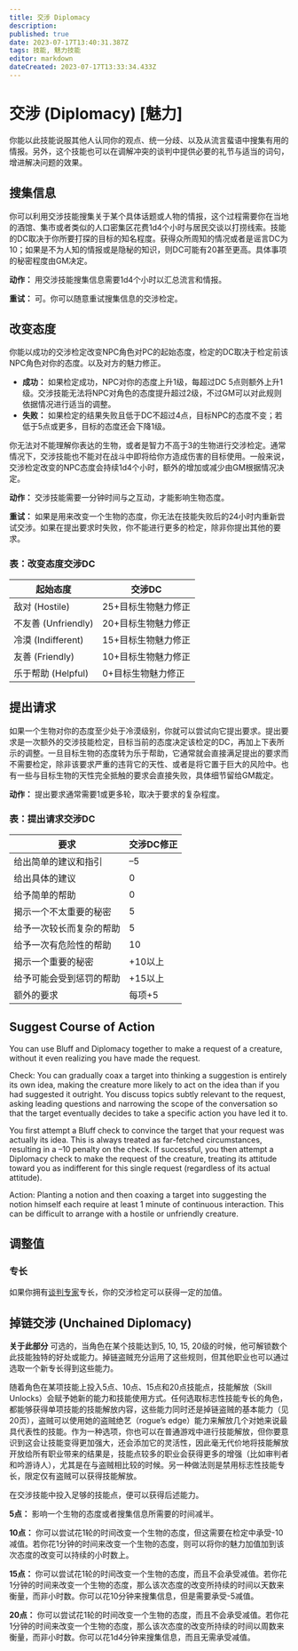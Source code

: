 ```yaml
---
title: 交涉 Diplomacy
description: 
published: true
date: 2023-07-17T13:40:31.387Z
tags: 技能, 魅力技能
editor: markdown
dateCreated: 2023-07-17T13:33:34.433Z
---
```


# 交涉 (Diplomacy) \[魅力\]
你能以此技能说服其他人认同你的观点、统一分歧、以及从流言蜚语中搜集有用的情报。另外，这个技能也可以在调解冲突的谈判中提供必要的礼节与适当的词句，增进解决问题的效果。

## 搜集信息
你可以利用交涉技能搜集关于某个具体话题或人物的情报，这个过程需要你在当地的酒馆、集市或者类似的人口密集区花费1d4个小时与居民交谈以打捞线索。技能的DC取决于你所要打探的目标的知名程度。获得众所周知的情况或者是谣言DC为10；如果是不为人知的情报或是隐秘的知识，则DC可能有20甚至更高。具体事项的秘密程度由GM决定。

**动作：** 用交涉技能搜集信息需要1d4个小时以汇总流言和情报。

**重试：** 可。你可以随意重试搜集信息的交涉检定。

## 改变态度
你能以成功的交涉检定改变NPC角色对PC的起始态度，检定的DC取决于检定前该NPC角色对你的态度。以及对方的魅力修正。

- **成功：** 如果检定成功，NPC对你的态度上升1级，每超过DC 5点则额外上升1级。交涉技能无法将NPC对角色的态度提升超过2级，不过GM可以对此规则依据情况进行适当的调整。
- **失败：** 如果检定的结果失败且低于DC不超过4点，目标NPC的态度不变；若低于5点或更多，目标的态度还会下降1级。

你无法对不能理解你表达的生物，或者是智力不高于3的生物进行交涉检定。通常情况下，交涉技能也不能对在战斗中即将给你方造成伤害的目标使用。一般来说，交涉检定改变的NPC态度会持续1d4个小时，额外的增加或减少由GM根据情况决定。

**动作：** 交涉技能需要一分钟时间与之互动，才能影响生物态度。

**重试：** 如果是用来改变一个生物的态度，你无法在技能失败后的24小时内重新尝试交涉。如果在提出要求时失败，你不能进行更多的检定，除非你提出其他的要求。

### 表：改变态度交涉DC
| 起始态度 | 交涉DC |
|---|---|
| 敌对 (Hostile) | 25+目标生物魅力修正 |
| 不友善 (Unfriendly) | 20+目标生物魅力修正 |
| 冷漠 (Indifferent) | 15+目标生物魅力修正 |
| 友善 (Friendly) | 10+目标生物魅力修正 |
| 乐于帮助 (Helpful) | 0+目标生物魅力修正 |

## 提出请求
如果一个生物对你的态度至少处于冷漠级别，你就可以尝试向它提出要求。提出要求是一次额外的交涉技能检定，目标当前的态度决定该检定的DC，再加上下表所示的调整。一旦目标生物的态度转为乐于帮助，它通常就会直接满足提出的要求而不需要检定，除非该要求严重的违背它的天性、或者是将它置于巨大的风险中。也有一些与目标生物的天性完全抵触的要求会直接失败，具体细节留给GM裁定。

**动作：** 提出要求通常需要1或更多轮，取决于要求的复杂程度。

### 表：提出请求交涉DC
| 要求 | 交涉DC修正 |
|---|---|
| 给出简单的建议和指引 | –5 |
| 给出具体的建议 | 0 |
| 给予简单的帮助 | 0 |
| 揭示一个不太重要的秘密 | 5 |
| 给予一次较长而复杂的帮助 | 5 |
| 给予一次有危险性的帮助 | 10 |
| 揭示一个重要的秘密 | +10以上 |
| 给予可能会受到惩罚的帮助 | +15以上 |
| 额外的要求 | 每项+5 |

## Suggest Course of Action
You can use Bluff and Diplomacy together to make a request of a creature, without it even realizing you have made the request.

Check: You can gradually coax a target into thinking a suggestion is entirely its own idea, making the creature more likely to act on the idea than if you had suggested it outright. You discuss topics subtly relevant to the request, asking leading questions and narrowing the scope of the conversation so that the target eventually decides to take a specific action you have led it to.

You first attempt a Bluff check to convince the target that your request was actually its idea. This is always treated as far-fetched circumstances, resulting in a –10 penalty on the check. If successful, you then attempt a Diplomacy check to make the request of the creature, treating its attitude toward you as indifferent for this single request (regardless of its actual attitude).

Action: Planting a notion and then coaxing a target into suggesting the notion himself each require at least 1 minute of continuous interaction. This can be difficult to arrange with a hostile or unfriendly creature.

## 调整值
### 专长
如果你拥有[谈判专家](/专长/谈判专家)专长，你的交涉检定可以获得一定的加值。

## 掉链交涉 (Unchained Diplomacy)
**关于此部分** 可选的，当角色在某个技能达到5, 10, 15, 20级的时候，他可解锁数个此技能独特的好处或能力。掉链盗贼充分运用了这些规则，但其他职业也可以通过选取一个新专长得到这些能力。

随着角色在某项技能上投入5点、10点、15点和20点技能点，技能解放（Skill Unlocks）会赋予她新的能力和技能使用方式。任何选取标志性技能专长的角色，都能够获得单项技能的技能解放内容，这些能力同时还是掉链盗贼的基本能力（见20页），盗贼可以使用她的盗贼绝艺（rogue’s edge）能力来解放几个对她来说最具代表性的技能。作为一种选项，你也可以在普通游戏中进行技能解放，但你要意识到这会让技能变得更加强大，还会添加它的灵活性，因此毫无代价地将技能解放开放给所有职业带来的结果是，技能点较多的职业会获得更多的增强（比如审判者和吟游诗人），尤其是在与盗贼相比较的时候。另一种做法则是禁用标志性技能专长，限定仅有盗贼可以获得技能解放。

在交涉技能中投入足够的技能点，便可以获得后述能力。

**5点：** 影响一个生物的态度或者搜集信息所需要的时间减半。

**10点：** 你可以尝试花1轮的时间改变一个生物的态度，但这需要在检定中承受-10减值。若你花1分钟的时间来改变一个生物的态度，则可以将你的魅力加值加到该次态度的改变可以持续的小时数上。

**15点：** 你可以尝试花1轮的时间改变一个生物的态度，而且不会承受减值。若你花1分钟的时间来改变一个生物的态度，那么该次态度的改变所持续的时间以天数来衡量，而非小时数。你可以花10分钟来搜集信息，但是需要承受-5减值。

**20点：** 你可以尝试花1轮的时间改变一个生物的态度，而且不会承受减值。若你花1分钟的时间来改变一个生物的态度，那么该次态度的改变所持续的时间以周数来衡量，而非小时数。你可以花1d4分钟来搜集信息，而且无需承受减值。

